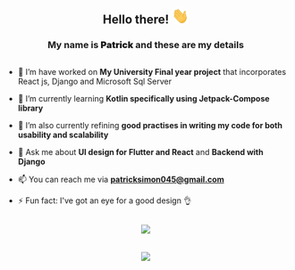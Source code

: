 <div align="center">
<h2> Hello there! <img src="https://github.com/ABSphreak/ABSphreak/blob/master/gifs/Hi.gif" width="30px"></h2>
</div>

<!-- <h2 width="30px" height="50px"></h2> -->

<div align="center">
  <h3> My name is <span style="font-weight:900;">Patrick</span> and these are my details </h3>
</div>

<h2 width="30px" height="50px"></h2>


- 🔭 I’m have worked on **My University Final year project** that incorporates React js, Django and Microsoft Sql Server

- 🌱 I’m currently learning **Kotlin specifically using Jetpack-Compose library**

- 🌱 I’m also currently refining **good practises in writing my code for both usability and scalability**

- 💬 Ask me about **UI design for Flutter and React** and  **Backend with Django**

- 📫 You can reach me via **patricksimon045@gmail.com**

- ⚡ Fun fact: I've got an eye for a good design 👌

<h2 width="30px" height="50px"></h2>

<div align="center">
  <img src='https://github-readme-stats.vercel.app/api?username=patrick-simon045&show_icons=true&theme=radical'/>
</div>

<h2 width="30px" height="50px"></h2>

<div align="center">
  <img src='https://github-readme-stats.vercel.app/api/top-langs/?username=patrick-simon045&layout=compact'/>
</div>


<!--
**patrick-simon045/patrick-simon045** is a ✨ _special_ ✨ repository because its `README.md` (this file) appears on your GitHub profile.

Here are some ideas to get you started:

- 🔭 I’m currently working on ...
- 🌱 I’m currently learning ...
- 👯 I’m looking to collaborate on ...
- 🤔 I’m looking for help with ...
- 💬 Ask me about ...
- 📫 How to reach me: ...
- 😄 Pronouns: ...
- ⚡ Fun fact: ...
-->


